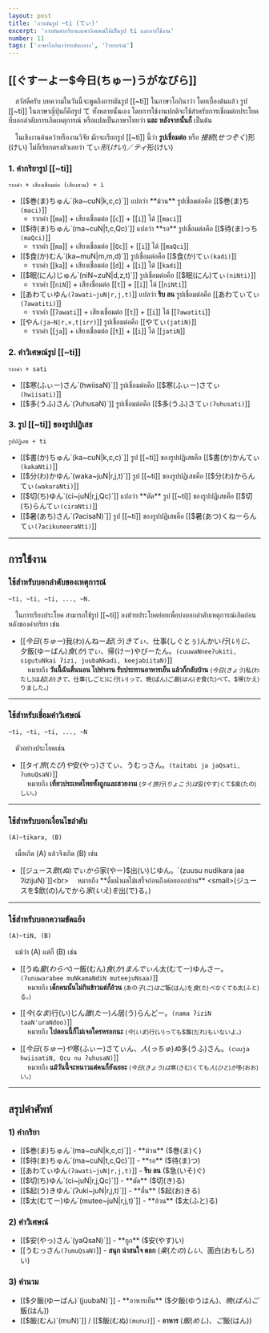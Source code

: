 ```yaml
---
layout: post
title: 'การผันรูป ~ti (てぃ)'
excerpt: 'การผันคำกริยาและคำวิเศษณ์ให้เป็นรูป ti และการใช้งาน'
number: 11
tags: ['ภาษาโอกินาว่าระดับกลาง', 'ไวยากรณ์']
---
```


## [[ぐすーよー$今日(ちゅー)うがなびら]]

　สวัสดีครับ บทความในวันนี้จะพูดถึงการผันรูป [[~ti]] ในภาษาโอกินาว่า โดยเบื้องต้นแล้ว รูป [[~ti]] ในภาษาญี่ปุ่นก็คือรูป て ทั้งหลายนั้นเอง โดยการใช้งานปกติจะใช้สำหรับการเชื่อมต่อประโยคที่บอกลำดับการเกิดเหตุการณ์ หรือแปลเป็นภาษาไทยว่า **และ** **หลังจากนั้นก็** เป็นต้น

　ในเชิงงานค้นคว้าหรืองานวิจัย มักจะเรียกรูป [[~ti]] นี้ว่า **รูปเชื่อมต่อ** หรือ $接続(せつぞく)$形(けい) ไม่ก็เรียกตรงตัวเลยว่า てぃ$形(けい)／ティ$形(けい)

### 1. คำกริยารูป [[~ti]]

```ryu
รากคำ + เสียงเชื่อมต่อ (เสียงสาม) + i
```

- [[$巻(ま)ちゅん`(ka~cuN|k,c,c)`]] แปลว่า **ม้วน** รูปเชื่อมต่อคือ [[$巻(ま)ち`(maci)`]]
    - รากคำ [[`ma`]] + เสียงเชื่อมต่อ [[`c`]] + [[`i`]] ได้ [[`maci`]]
- [[$待(ま)ちゅん`(ma~cuN|t,c,Qc)`]] แปลว่า **รอ** รูปเชื่อมต่อคือ [[$待(ま)っち`(maQci)`]]
    - รากคำ [[`ma`]] + เสียงเชื่อมต่อ [[`Qc`]] + [[`i`]] ได้ [[`maQci`]]
- [[$食(か)むん`(ka~muN|m,m,d)`]] รูปเชื่อมต่อคือ [[$食(か)てぃ`(kadi)`]]
    - รากคำ [[`ka`]] + เสียงเชื่อมต่อ [[`d`]] + [[`i`]] ได้ [[`kadi`]]
- [[$眠(にん)じゅん`(niN~zuN|d,z,t)`]] รูปเชื่อมต่อคือ [[$眠(にん)てぃ`(niNti)`]]
    - รากคำ [[`niN`]] + เสียงชื่อมต่อ [[`t`]] + [[`i`]] ได้ [[`niNti`]]
- [[あわてぃゆん`(ʔawati~juN|r,j,t)`]] แปลว่า **รีบ ลน** รูปเชื่อมต่อคือ [[あわてぃてぃ`(ʔawatiti)`]]
    - รากคำ [[`ʔawati`]] + เสียงเชื่อมต่อ [[`t`]] + [[`i`]] ได้ [[`ʔawatiti`]]
- [[やん`(ja~N|r,×,t|irr)`]] รูปเชื่อมต่อคือ [[やてぃ`(jatiN)`]]
    - รากคำ [[`ja`]] + เสียงเชื่อมต่อ [[`t`]] + [[`i`]] ได้ [[`jatiN`]]

### 2. คำวิเศษณ์รูป [[~ti]]

```ryu
รากคำ + sati
```

- [[$寒(ふぃー)さん`(hwiisaN)`]] รูปเชื่อมต่อคือ [[$寒(ふぃー)さてぃ`(hwiisati)`]]
- [[$多(うふ)さん`(ʔuhusaN)`]] รูปเชื่อมต่อคือ [[$多(うふ)さてぃ`(ʔuhusati)`]]

### 3. รูป [[~ti]] ของรูปปฏิเสธ

```ryu
รูปปฏิเสธ + ti
```

- [[$書(か)ちゅん`(ka~cuN|k,c,c)`]] รูป [[~ti]] ของรูปปฏิเสธคือ [[$書(か)かんてぃ`(kakaNti)`]]
- [[$分(わ)かゆん`(waka~juN|r,j,t)`]] รูป [[~ti]] ของรูปปฏิเสธคือ [[$分(わ)からんてぃ`(wakaraNti)`]]
- [[$切(ち)ゆん`(ci~juN|r,j,Qc)`]] แปลว่า **ตัด** รูป [[~ti]] ของรูปปฏิเสธคือ [[$切(ち)らんてぃ`(ciraNti)`]]
- [[$暑(あち)さん`(ʔacisaN)`]] รูป [[~ti]] ของรูปปฏิเสธคือ [[$暑(あつ)くねーらんてぃ`(ʔacikuneeraNti)`]]

---

## การใช้งาน

### ใช้สำหรับบอกลำดับของเหตุการณ์

```ryu
~ti, ~ti, ~ti, ..., ~N.
```

　ในการเรียงประโยค สามารถใช้รูป [[~ti]] ลงท้ายประโยคย่อยเพื่อบ่งบอกลำดับเหตุการณ์เกิดก่อนหลังของคำกริยา เช่น

- [[$今日(ちゅー)$我(わ)んねー$起(う)きてぃ、$仕事(しぐとぅ)んかい$行(い)じ、$夕飯(ゆーばん)$食(か)でぃ、$帰(けー)やびーたん。`(cuuwaNneeʔukiti, sigutuNkai ʔizi, juubaNkadi, keejabiitaN)`]]<br>
    　หมายถึง **วันนี้ฉันตื่นนอน ไปทำงาน รับประทานอาหารเย็น แล้วก็กลับบ้าน** <small>($今日(きょう)$私(わたし)は$起(お)きて、$仕事(しごと)に$行(い)って、$晩(ばん)ご$飯(はん)を$食(た)べて、$帰(かえ)りました。)</small>

---

### ใช้สำหรับเชื่อมคำวิเศษณ์

```ryu
~ti, ~ti, ~ti, ..., ~N
```

　ตัวอย่างประโยคเช่น

- [[タイ$旅(たび)や$安(やっ)さてぃ、うむっさん。`(taitabi ja jaQsati, ʔumuQsaN)`]]<br>
    　หมายถึง **เที่ยวประเทศไทยทั้งถูกและสวยงาม** <small>(タイ$旅行(りょこう)は$安(やす)くて$楽(たの)しい。)</small>

---

### ใช้สำหรับบอกเงื่อนไขลำดับ

```ryu
(A)~tikara, (B)
```

　เมื่อเกิด (A) แล้วจึงเกิด (B) เช่น

- [[ジュース$飲(ぬ)でぃから$家(やー)$出(い)じゆん。`(zuusu nudikara jaa ʔizijuN)`]]<br>
    　หมายถึง **ดื่มน้ำผลไม้เสร็จก่อนถึงค่อยออกบ้าน** <small>(ジュースを$飲(の)んでから$家(いえ)を$出(で)る。)</small>

---

### ใช้สำหรับบอกความขัดแย้ง

```ryu
(A)~tiN, (B)
```

　แม้ว่า (A) แต่ก็ (B) เช่น

- [[うぬ$童(わらべ)ー$飯(むん)$食(か)まんでぃん$太(むてー)ゆんさー。`(ʔunuwarabee muNkamaNdiN muteejuNsaa)`]]<br>
    　หมายถึง **เด็กคนนั้นไม่กินข้าวแต่ก็อ้วน** <small>(あの$子(こ)はご$飯(はん)を$食(た)べなくても$太(ふと)る。)</small>

- [[$今(なま)$行(い)じん$誰(たー)ん$居(う)らんどー。`(nama ʔiziN taaN'uraNdoo)`]]<br>
    　หมายถึง **ไปตอนนี้ก็ไม่เจอใครหรอกนะ** <small>($今(いま)$行(い)っても$誰(だれ)もいないよ。)</small>

- [[$今日(ちゅー)や$寒(ふぃー)さてぃん、$人(っちゅ)ぬ$多(うふ)さん。`(cuuja hwiisatiN, Qcu nu ʔuhusaN)`]]<br>
    　หมายถึง **แม้วันนี้จะหนาวแต่คนก็ยังเยอะ** <small>($今日(きょう)は$寒(さむ)くても$人(ひと)が$多(おお)い。)</small>

---

## สรุปคำศัพท์

### 1) คำกริยา

- [[$巻(ま)ちゅん`(ma~cuN|k,c,c)`]] - **ม้วน** ($巻(ま)く)
- [[$待(ま)ちゅん`(ma~cuN|t,c,Qc)`]] - **รอ** ($待(ま)つ)
- [[あわてぃゆん`(ʔawati~juN|r,j,t)`]] - **รีบ ลน** ($急(いそ)ぐ)
- [[$切(ち)ゆん`(ci~juN|r,j,Qc)`]] - **ตัด** ($切(き)る)
- [[$起(う)きゆん`(ʔuki~juN|r,j,t)`]] - **ตื่น** ($起(お)きる)
- [[$太(むてー)ゆん`(mutee~juN|r,j,t)`]] - **อ้วน** ($太(ふと)る)

### 2) คำวิเศษณ์

- [[$安(やっ)さん`(yaQsaN)`]] - **ถูก** ($安(やす)い)
- [[うむっさん`(ʔumuQsaN)`]] - **สนุก น่าสนใจ ตลก** ($楽(たの)しい、$面白(おもしろ)い)

### 3) คำนาม

- [[$夕飯(ゆーばん)`(juubaN)`]] - **อาหารเย็น** ($夕飯(ゆうはん)、$晩(ばん)ご$飯(はん))
- [[$飯(むん)`(muN)`]] / [[$飯(むぬ)`(munu)`]] - **อาหาร** ($飯(めし)、ご$飯(はん))
